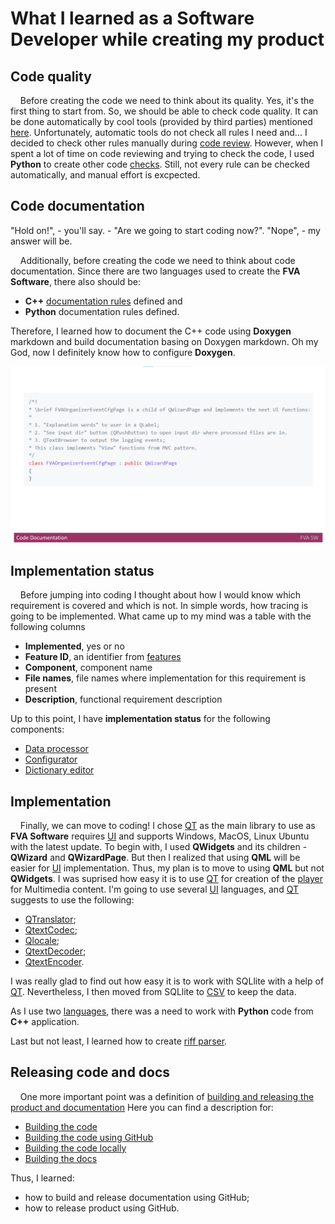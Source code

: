 # What I learned as a Software Developer while creating my product
## Code quality
&nbsp;&nbsp;&nbsp; Before creating the code we need to think about its quality. 
Yes, it's the first thing to start from.
So, we should be able to check code quality. 
It can be done automatically by cool tools (provided by third parties) mentioned [here](./CODEQUALITY.md).
Unfortunately, automatic tools do not check all rules I need and...
I decided to check other rules manually during [code review](./CODEREVIEW.md).
However, when I spent a lot of time on code reviewing and trying to check the code, I used **Python** to create other code [checks](../FVACodeChecks). 
Still, not every rule can be checked automatically, and manual effort is excpected. 

## Code documentation
"Hold on!", - you'll say. - "Are we going to start coding now?".
"Nope", - my answer will be.

&nbsp;&nbsp;&nbsp; Additionally, before creating the code we need to think about code documentation.
Since there are two languages used to create the **FVA Software**, there also should be: 
- **C++** [documentation rules](./CODEDOCUMENTATION.md) defined and
- **Python** documentation rules defined.

Therefore, I learned how to document the C++ code using **Doxygen** markdown and build documentation basing on Doxygen markdown. 
Oh my God, now I definitely know how to configure **Doxygen**.

<img src="Images/CodeDocumentation.png" alt="CodeDocumentation"/>

## Implementation status
&nbsp;&nbsp;&nbsp; Before jumping into coding I thought about how I would know which requirement is covered and which is not.
In simple words, how tracing is going to be implemented.
What came up to my mind was a table with the following columns
- **Implemented**, yes or no
- **Feature ID**, an identifier from [features](../FVADocX/FVAToolSetFeatures.pptx)
- **Component**, component name
- **File names**, file names where implementation for this requirement is present
- **Description**, functional requirement description

Up to this point, I have **implementation status** for the following components:
- [Data processor](FVADataProcessor/IMPLEMENTATIONSTATUS.MD)
- [Configurator](FVAConfigurator/IMPLEMENTATIONSTATUS.MD)
- [Dictionary editor](FVADictionaryEditor/IMPLEMENTATIONSTATUS.MD)

## Implementation
&nbsp;&nbsp;&nbsp; Finally, we can move to coding!
I chose [QT](https://en.wikipedia.org/wiki/Qt_(software)) as the main library to use as **FVA Software** requires [UI](https://en.wikipedia.org/wiki/User_interface) and supports Windows, MacOS, Linux Ubuntu with the latest update.
To begin with, I used **QWidgets** and its children - **QWizard** and **QWizardPage**. 
But then I realized that using **QML** will be easier for [UI](https://en.wikipedia.org/wiki/User_interface) implementation.
Thus, my plan is to move to using **QML** but not **QWidgets**. 
I was suprised how easy it is to use [QT](https://en.wikipedia.org/wiki/Qt_(software)) for creation of the [player](../FVAPlayer) for Multimedia content. 
I'm going to use several [UI](https://en.wikipedia.org/wiki/User_interface) languages, and [QT](https://en.wikipedia.org/wiki/Qt_(software)) suggests to use the following: 

- [QTranslator](https://doc.qt.io/qt-5/qtranslator.html);
- [QtextCodec](https://doc.qt.io/qt-5/qtextcodec.html);
- [Qlocale](https://doc.qt.io/qt-5/qlocale.html);
- [QtextDecoder](https://doc.qt.io/qt-5/qtextdecoder.html);
- [QtextEncoder](https://doc.qt.io/qt-5/qtextencoder.html).

I was really glad to find out how easy it is to work with SQLlite with a help of [QT](https://en.wikipedia.org/wiki/Qt_(software)).
Nevertheless, I then moved from SQLlite to [CSV](../FVACommonLib/fvacsvfile.h) to keep the data. 

As I use two [languages](./PROGRAMMINGLANGUAGE.md), there was a need to work with **Python** code from **C++** application.
 
Last but not least, I learned how to create [riff parser](../FVACommonLib/fvariffparser.h).
                                                                
## Releasing code and docs
&nbsp;&nbsp;&nbsp; One more important point was a definition of [building and releasing the product and documentation](./BUILD_RELEASE.md) 
Here you can find a description for: 
- [Building the code](./BUILD_RELEASE.md#buildingthecode) 
- [Building the code using GitHub](./BUILD_RELEASE.md#buildingthecodeusinggithub)
- [Building the code locally](./BUILD_RELEASE.md#buildingthecodelocally)
- [Building the docs](./BUILD_RELEASE.md#buildingthedocs)

Thus, I learned:
- how to build and release documentation using GitHub;
- how to release product using GitHub.
